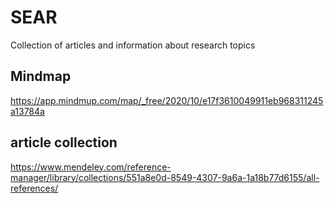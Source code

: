 # SEAR
 Collection of articles and information about research topics

## Mindmap
https://app.mindmup.com/map/_free/2020/10/e17f3610049911eb968311245a13784a

## article collection
https://www.mendeley.com/reference-manager/library/collections/551a8e0d-8549-4307-9a6a-1a18b77d6155/all-references/